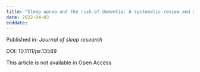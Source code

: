 ```yaml
---
title: "Sleep apnea and the risk of dementia: A systematic review and meta-analysis."
date: 2022-04-03
enddate:
---
```


Published in: *Journal of sleep research*

DOI: 10.1111/jsr.13589

This article is not available in Open Access


